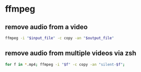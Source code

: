 # ffmpeg

## remove audio from a video

```bash
ffmpeg -i "$input_file" -c copy -an "$output_file"
```

## remove audio from multiple videos via zsh

```zsh
for f in *.mp4; ffmpeg -i "$f" -c copy -an "silent-$f";
```
